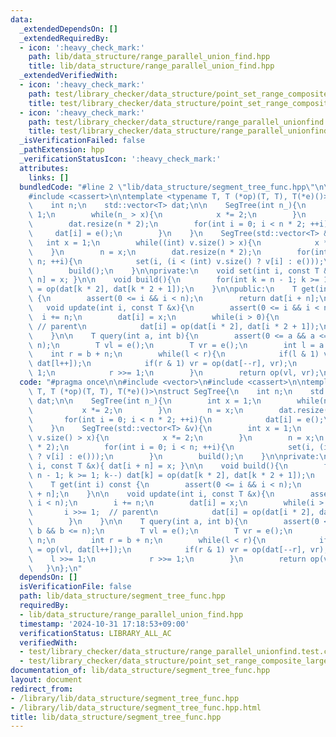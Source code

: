 ```yaml
---
data:
  _extendedDependsOn: []
  _extendedRequiredBy:
  - icon: ':heavy_check_mark:'
    path: lib/data_structure/range_parallel_union_find.hpp
    title: lib/data_structure/range_parallel_union_find.hpp
  _extendedVerifiedWith:
  - icon: ':heavy_check_mark:'
    path: test/library_checker/data_structure/point_set_range_composite_large_array.test.cpp
    title: test/library_checker/data_structure/point_set_range_composite_large_array.test.cpp
  - icon: ':heavy_check_mark:'
    path: test/library_checker/data_structure/range_parallel_unionfind.test.cpp
    title: test/library_checker/data_structure/range_parallel_unionfind.test.cpp
  _isVerificationFailed: false
  _pathExtension: hpp
  _verificationStatusIcon: ':heavy_check_mark:'
  attributes:
    links: []
  bundledCode: "#line 2 \"lib/data_structure/segment_tree_func.hpp\"\n\n#include <vector>\n\
    #include <cassert>\n\ntemplate <typename T, T (*op)(T, T), T(*e)()>\nstruct SegTree{\n\
    \    int n;\n    std::vector<T> dat;\n\n    SegTree(int n_){\n        int x =\
    \ 1;\n        while(n_ > x){\n            x *= 2;\n        }\n        n = x;\n\
    \        dat.resize(n * 2);\n        for(int i = 0; i < n * 2; ++i){\n       \
    \     dat[i] = e();\n        }\n    }\n    SegTree(std::vector<T> &v){\n     \
    \   int x = 1;\n        while((int) v.size() > x){\n            x *= 2;\n    \
    \    }\n        n = x;\n        dat.resize(n * 2);\n        for(int i = 0; i <\
    \ n; ++i){\n            set(i, (i < (int) v.size() ? v[i] : e()));\n        }\n\
    \        build();\n    }\n\nprivate:\n    void set(int i, const T &x){ dat[i +\
    \ n] = x; }\n\n    void build(){\n        for(int k = n - 1; k >= 1; k--) dat[k]\
    \ = op(dat[k * 2], dat[k * 2 + 1]);\n    }\n\npublic:\n    T get(int i) const\
    \ {\n        assert(0 <= i && i < n);\n        return dat[i + n];\n    }\n\n \
    \   void update(int i, const T &x){\n        assert(0 <= i && i < n);\n      \
    \  i += n;\n        dat[i] = x;\n        while(i > 0){\n            i >>= 1; \
    \ // parent\n            dat[i] = op(dat[i * 2], dat[i * 2 + 1]);\n        }\n\
    \    }\n\n    T query(int a, int b){\n        assert(0 <= a && a <= b && b <=\
    \ n);\n        T vl = e();\n        T vr = e();\n        int l = a + n;\n    \
    \    int r = b + n;\n        while(l < r){\n            if(l & 1) vl = op(vl,\
    \ dat[l++]);\n            if(r & 1) vr = op(dat[--r], vr);\n            l >>=\
    \ 1;\n            r >>= 1;\n        }\n        return op(vl, vr);\n    }\n};\n"
  code: "#pragma once\n\n#include <vector>\n#include <cassert>\n\ntemplate <typename\
    \ T, T (*op)(T, T), T(*e)()>\nstruct SegTree{\n    int n;\n    std::vector<T>\
    \ dat;\n\n    SegTree(int n_){\n        int x = 1;\n        while(n_ > x){\n \
    \           x *= 2;\n        }\n        n = x;\n        dat.resize(n * 2);\n \
    \       for(int i = 0; i < n * 2; ++i){\n            dat[i] = e();\n        }\n\
    \    }\n    SegTree(std::vector<T> &v){\n        int x = 1;\n        while((int)\
    \ v.size() > x){\n            x *= 2;\n        }\n        n = x;\n        dat.resize(n\
    \ * 2);\n        for(int i = 0; i < n; ++i){\n            set(i, (i < (int) v.size()\
    \ ? v[i] : e()));\n        }\n        build();\n    }\n\nprivate:\n    void set(int\
    \ i, const T &x){ dat[i + n] = x; }\n\n    void build(){\n        for(int k =\
    \ n - 1; k >= 1; k--) dat[k] = op(dat[k * 2], dat[k * 2 + 1]);\n    }\n\npublic:\n\
    \    T get(int i) const {\n        assert(0 <= i && i < n);\n        return dat[i\
    \ + n];\n    }\n\n    void update(int i, const T &x){\n        assert(0 <= i &&\
    \ i < n);\n        i += n;\n        dat[i] = x;\n        while(i > 0){\n     \
    \       i >>= 1;  // parent\n            dat[i] = op(dat[i * 2], dat[i * 2 + 1]);\n\
    \        }\n    }\n\n    T query(int a, int b){\n        assert(0 <= a && a <=\
    \ b && b <= n);\n        T vl = e();\n        T vr = e();\n        int l = a +\
    \ n;\n        int r = b + n;\n        while(l < r){\n            if(l & 1) vl\
    \ = op(vl, dat[l++]);\n            if(r & 1) vr = op(dat[--r], vr);\n        \
    \    l >>= 1;\n            r >>= 1;\n        }\n        return op(vl, vr);\n \
    \   }\n};\n"
  dependsOn: []
  isVerificationFile: false
  path: lib/data_structure/segment_tree_func.hpp
  requiredBy:
  - lib/data_structure/range_parallel_union_find.hpp
  timestamp: '2024-10-31 17:18:53+09:00'
  verificationStatus: LIBRARY_ALL_AC
  verifiedWith:
  - test/library_checker/data_structure/range_parallel_unionfind.test.cpp
  - test/library_checker/data_structure/point_set_range_composite_large_array.test.cpp
documentation_of: lib/data_structure/segment_tree_func.hpp
layout: document
redirect_from:
- /library/lib/data_structure/segment_tree_func.hpp
- /library/lib/data_structure/segment_tree_func.hpp.html
title: lib/data_structure/segment_tree_func.hpp
---
```

